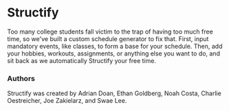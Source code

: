 # Structify

Too many college students fall victim to the trap of having too much free time, so we've built a custom schedule generator to fix that. First, input mandatory events, like classes, to form a base for your schedule. Then, add your hobbies, workouts, assignments, or anything else you want to do, and sit back as we automatically Structify your free time.

### Authors

Structify was created by Adrian Doan, Ethan Goldberg, Noah Costa, Charlie Oestreicher, Joe Zakielarz, and Swae Lee.

